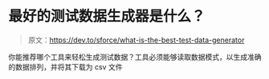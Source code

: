 # 最好的测试数据生成器是什么？

> 原文：<https://dev.to/sforce/what-is-the-best-test-data-generator>

你能推荐哪个工具来轻松生成测试数据？工具必须能够读取数据模式，以生成准确的数据排列，并将其下载为 csv 文件